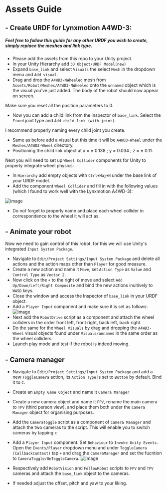 # Assets Guide

## - Create URDF for Lynxmotion A4WD-3:

##### Feel free to follow this guide for any other URDF you wish to create, simply replace the meshes and link type.

- Please add the assets from this repo to your Unity project.
- In your Unity Hierarchy add ```3D Object/URDF Model(new)```
- Expand ```base_link``` and select ```Visuals``` the select ```Mesh``` in the dropdown menu and ```Add visual```.
- Drag and drop the ```A4WD3-NWheeled``` mesh from ```Assets/Robot/Meshes/A4WD3-NWheeled``` onto the ```unnamed``` object which is the visual you've just added. The body of the robot should now appear on screen.

Make sure you reset all the position parameters to 0.

- Now you can add a child link from the inspector of ```base_link```. Select the ```Fixed``` joint type and ```Add child link (with joint)```.

I recommend properly naming every child joint you create.

- Same as before add a visual but this time it will be ```A4WD3-Wheel``` under the ```Meshes/A4WD3-Wheel``` directory.
- Positioning the child link object at x = &plusmn; 0.138 ; y = 0.034 ; z = &plusmn; 0.11. 

Next you will need to set up ```Wheel Collider``` components for Unity to properly integrate wheel physics:

- In ```Hierarchy``` add empty objects with ```Ctrl+Maj+N``` under the base link of your URDF model.
- Add the component ```Wheel Collider``` and fill in with the following values (which I found to work well with the Lynxmotion A4WD-3):

![image](https://github.com/user-attachments/assets/8445c969-d844-4bd2-a6fd-b51de4fbe08a)

- Do not forget to properly name and place each wheel collider in correspondence to the wheel it will act as.

## - Animate your robot

Now we need to gain control of this robot, for this we will use Unity's integrated ```Input System Package```.

- Navigate to ```Edit/Project Settings/Input System Package``` and delete all actions and the action maps other than ```Player``` for good measure.
- Create a new action and name it ```Move```, set ```Action Type``` as ```Value``` and ```Control Type``` as ```Vector 2```.
- Now click on the ```+``` to the right of move and select ```Add Up/Down/Left/Right Composite``` and bind the new actions inuitively to ```WASD``` keys.
- Close the window and access the Inspector of ```base_link``` in your URDF object.
- Add a ```Player Input``` component and make sure it is set as follows:
![image](https://github.com/user-attachments/assets/fd96df09-51a3-4a1b-b43b-43a74bac0a60)
- Next add the ```RobotDrive``` script as a component and attach the wheel colliders in the order front left, front right, back left, back right.
- Do the same for the ```Wheel Visuals``` by drag and dropping the ```A4WD3-Wheel``` visual objects found under ```Visuals/unnamed``` in the same order as the wheel colliders.
- Launch play mode and test if the robot is indeed moving.

## - Camera manager

- Navigate to ```Edit/Project Settings/Input System Package``` and add a new ```ToggleCamera``` action, its ```Action Type``` is set to ```Button``` by default. Bind it to ```C```.
- Create an ```Empty Game Object``` and name it ```Camera Manager```
- Create a new camera object and name it ```FPV```, rename the main camera to ```TPV``` (third person view), and place them both under the ```Camera Manager``` object for organising purposes.
- Add the ```CameraToggle``` script as a component of ```Camera Manager``` and attach the two cameras to the script. This will enable you to switch cameras by tapping ```c```
- Add a ```Player Input``` component. Set ```Behaviour``` to ```Invoke Unity Events```. Open the ```Events/Player``` dropdown menu and under ```ToggleCamera (CallbackContext)``` tap ```+``` and drag the ```CameraManager``` and set the fucntion to ```CameraToggle/OnToggleCamera```.
![image](https://github.com/user-attachments/assets/c38680b0-f95e-40ba-99b7-4523823175a8)

- Respectively add ```RobotVision``` and ```FollowRobot``` scripts to ```FPV``` and ```TPV``` cameras and attach the ```base_link``` object to the cameras.
- If needed adjust the offset, pitch and yaw to your liking.
